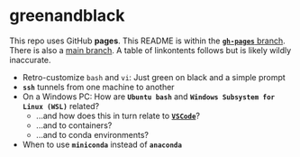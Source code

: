 # greenandblack

This repo uses GitHub **pages**. This README is within the 
[**`gh-pages`** branch](https://github.com/robfatland/greenandblack/tree/gh-pages).
There is also a [main branch](https://github.com/robfatland/greenandblack/tree/main).
A table of linkontents follows but is likely wildly inaccurate.


- Retro-customize `bash` and `vi`: Just green on black and a simple prompt
- **`ssh`** tunnels from one machine to another
- On a Windows PC: How are **`Ubuntu bash`** and **`Windows Subsystem for Linux (WSL)`** related?
    - ...and how does this in turn relate to 
[**`VSCode`**](https://github.com/robfatland/greenandblack/tree/gh-pages/vscode)?
    - ...and to containers?
    - ...and to conda environments?
- When to use **`miniconda`** instead of **`anaconda`**

